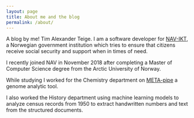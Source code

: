 ```yaml
---
layout: page
title: About me and the blog
permalink: /about/
---
```


A blog by me! Tim Alexander Teige. I am a software developer for [NAV-IKT](https://github.com/navikt), a Norwegian government institution 
which tries to ensure that citizens receive social security and support when in times of need.

I recently joined NAV in November 2018 after completing a Master of Computer Science degree from the Arctic University of Norway.

While studying I worked for the Chemistry department on [META-pipe](https://mmp.sfb.uit.no/) a genome analytic tool.

I also worked the History department using machine learning models to analyze census records from 1950 to extract handwritten numbers and
text from the structured documents. 


